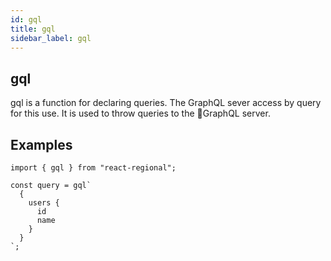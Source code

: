 ```yaml
---
id: gql
title: gql
sidebar_label: gql
---
```


## gql
gql is a function for declaring queries.
The GraphQL sever access by query for this use.
It is used to throw queries to the GraphQL server.

## Examples

```:js
import { gql } from "react-regional";

const query = gql`
  {
    users {
      id
      name
    }
  }
`;
```

